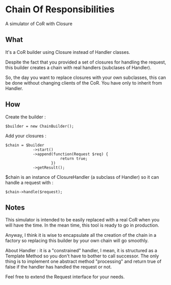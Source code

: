 # Chain Of Responsibilities

A simulator of CoR with Closure

## What

It's a CoR builder using Closure instead of Handler classes.

Despite the fact that you provided a set of closures for handling the request,
this builder creates a chain with real handlers (subclases of Handler).

So, the day you want to replace closures with your own subclasses, this can be done
without changing clients of the CoR. You have only to inherit from Handler.

## How

Create the builder :
```
$builder = new ChainBuilder();
```

Add your closures :
```
$chain = $builder
            ->start()
            ->append(function(Request $req) {
                        return true;
                    })
            ->getResult();
```

$chain is an instance of ClosureHandler (a subclass of Handler) so
it can handle a request with :
```
$chain->handle($request);
```

## Notes

This simulator is intended to be easily replaced with a real CoR when you will
have the time. In the mean time, this tool is ready to go in production.

Anyway, I think it is wise to encapsulate all the creation of the chain
in a factory so replacing this builder by your own chain will go 
smoothly.

About Handler : it is a "constrained" handler, I mean, it is structured as a 
Template Method so you don't have to bother to call successor. The only thing
is to implement one abstract method "processing" and return true of false if
the handler has handled the request or not.

Feel free to extend the Request interface for your needs.
